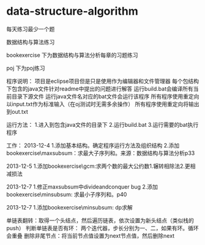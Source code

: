 ﻿data-structure-algorithm
========================

每天练习最少一个题

数据结构与算法练习

bookexercise 下为数据结构与算法分析每章的习题练习

poj 下为poj练习

程序说明：
项目是eclipse项目但是只是使用作为编辑器和文件管理器
每个包结构下包含的java文件针对readme中提出的问题进行解答
运行build.bat会编译所有当前目录下源文件
运行java文件名对应的bat文件会运行该程序
所有程序使用重定向以input.txt作为标准输入（在oj测试时无需多余操作）
所有程序使用重定向将输出到out.txt

运行方法：
1.进入到包含java文件的目录下
2.运行build.bat
3.运行需要的bat执行程序

工作：
2013-12-4
1.添加基本结构。确定程序运行方法及组织结构
2.添加bookexercise\maxsubsum：求最大子序列和。来源：数据结构与算法分析p33

2013-12-5
1.添加bookexercise\gcm:求两个数的最大公约数1.辗转相除法2.更相减损法

2013-12-7
1.修正maxsubsum中divideandconquer bug
2.添加bookexercise\minsubsum: 求最小子序列和。p40

2013-12-7
1.添加bookexercise\minsubsum: dp求解

单链表翻转：取得一个头结点，然后遍历链表，依次设置为新头结点（类似栈的push）
判断单链表是否有环： 两个迭代器，步长分别为一、二，如果有环。循环会重叠
删除非尾节点：将当前节点值设置为next节点值，然后删除next

















